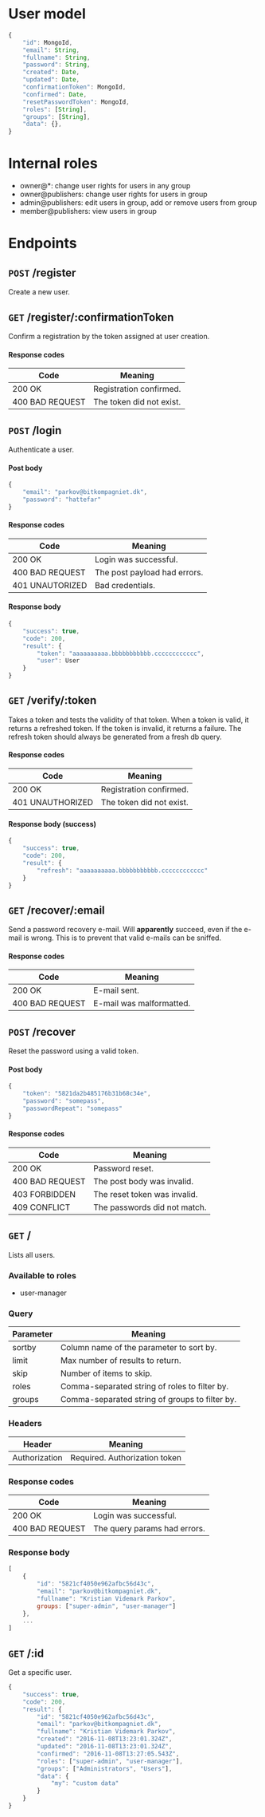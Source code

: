 # User model

```javascript
{
	"id": MongoId,
	"email": String,
	"fullname": String,
	"password": String,
	"created": Date,
	"updated": Date,
	"confirmationToken": MongoId,
	"confirmed": Date,
	"resetPasswordToken": MongoId,
	"roles": [String],
	"groups": [String],
	"data": {},
}
```

# Internal roles

- owner@*: change user rights for users in any group
- owner@publishers: change user rights for users in group
- admin@publishers: edit users in group, add or remove users from group
- member@publishers: view users in group

# Endpoints

## `POST` /register

Create a new user.

## `GET` /register/:confirmationToken

Confirm a registration by the token assigned at user creation.

#### Response codes	

| Code             | Meaning                      |
|------------------|------------------------------|
| 200 OK           | Registration confirmed.      |
| 400 BAD REQUEST  | The token did not exist.     |

## `POST` /login

Authenticate a user.

#### Post body

```javascript
{
	"email": "parkov@bitkompagniet.dk",
	"password": "hattefar"
}
```

#### Response codes

| Code             | Meaning                      |
|------------------|------------------------------|
| 200 OK           | Login was successful.        |
| 400 BAD REQUEST  | The post payload had errors. |
| 401 UNAUTORIZED  | Bad credentials.             |

#### Response body

```javascript
{
	"success": true,
	"code": 200,
	"result": {
		"token": "aaaaaaaaaa.bbbbbbbbbbb.cccccccccccc",
		"user": User	
	}
}
```

## `GET` /verify/:token

Takes a token and tests the validity of that token. When a token is valid, it returns a refreshed token. If the token is invalid, it returns a failure. The refresh token should always be generated from a fresh db query.

#### Response codes

| Code             | Meaning                      |
|------------------|------------------------------|
| 200 OK           | Registration confirmed.      |
| 401 UNAUTHORIZED | The token did not exist.     |


#### Response body (success)

```javascript
{
	"success": true,
	"code": 200,
	"result": {
		"refresh": "aaaaaaaaaa.bbbbbbbbbbb.cccccccccccc"
	}
}
```

## `GET` /recover/:email

Send a password recovery e-mail. Will **apparently** succeed, even if the e-mail is wrong. This is to prevent that valid e-mails can be sniffed.

#### Response codes

| Code             | Meaning                        |
|------------------|--------------------------------|
| 200 OK           | E-mail sent.                   |
| 400 BAD REQUEST  | E-mail was malformatted.       |

## `POST` /recover

Reset the password using a valid token.

#### Post body

```javascript
{
	"token": "5821da2b485176b31b68c34e",
	"password": "somepass",
	"passwordRepeat": "somepass"
}
```

#### Response codes

| Code             | Meaning                      |
|------------------|------------------------------|
| 200 OK           | Password reset.              |
| 400 BAD REQUEST  | The post body was invalid.   |
| 403 FORBIDDEN    | The reset token was invalid. |
| 409 CONFLICT     | The passwords did not match. |

## `GET` /

Lists all users.

### Available to roles

- user-manager

### Query

| Parameter   | Meaning                                        |
|-------------|------------------------------------------------|
| sortby      | Column name of the parameter to sort by.       |
| limit       | Max number of results to return.               |
| skip        | Number of items to skip.                       |
| roles       | Comma-separated string of roles to filter by.  | 
| groups      | Comma-separated string of groups to filter by. | 

### Headers

| Header         | Meaning                                 |
|----------------|-----------------------------------------|
| Authorization  | Required. Authorization token           |

### Response codes

| Code             | Meaning                      |
|------------------|------------------------------|
| 200 OK           | Login was successful.        |
| 400 BAD REQUEST  | The query params had errors. |

### Response body

```javascript
[
	{ 
		"id": "5821cf4050e962afbc56d43c", 
		"email": "parkov@bitkompagniet.dk", 
		"fullname": "Kristian Videmark Parkov", 
		groups: ["super-admin", "user-manager"] 
	},
	...
]
```


## `GET` /:id

Get a specific user.

```javascript
{
	"success": true,
	"code": 200,
	"result": {
		"id": "5821cf4050e962afbc56d43c",
		"email": "parkov@bitkompagniet.dk",
		"fullname": "Kristian Videmark Parkov",
		"created": "2016-11-08T13:23:01.324Z",
		"updated": "2016-11-08T13:23:01.324Z",
		"confirmed": "2016-11-08T13:27:05.543Z",
		"roles": ["super-admin", "user-manager"],
		"groups": ["Administrators", "Users"],
		"data": {
			"my": "custom data"
		}
	}
}
```
